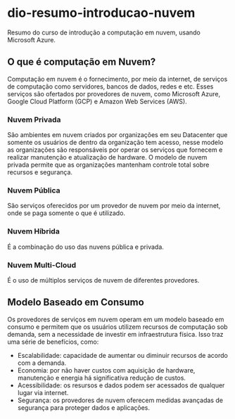 # dio-resumo-introducao-nuvem
Resumo do curso de introdução a computação em nuvem, usando Microsoft Azure. 

## O que é computação em Nuvem? 
Computação em nuvem é o fornecimento, por meio da internet, de serviços de computação como servidores, bancos de dados, redes e etc. Esses serviços são ofertados por provedores de nuvem, como Microsoft Azure, Google Cloud Platform (GCP) e Amazon Web Services (AWS). 

### Nuvem Privada
São ambientes em nuvem criados por organizações em seu Datacenter que somente os usuários de dentro da organização tem acesso, nesse modelo as organizações são responsáveis por operar os serviços que fornecem e realizar manutenção e atualização de hardware. O modelo de nuvem privada permite que as organizações mantenham controle total sobre recursos e segurança. 

### Nuvem Pública
São serviços oferecidos por um provedor de nuvem por meio da internet, onde se paga somente o que é utilizado. 

### Nuvem Híbrida
É a combinação do uso das nuvens pública e privada. 

### Nuvem Multi-Cloud
É o uso de múltiplos serviços de nuvem de diferentes provedores. 

## Modelo Baseado em Consumo
Os provedores de serviços em nuvem operam em um modelo baseado em consumo e permitem que os usuários utilizem recursos de computação sob demanda, sem a necessidade de investir em infraestrutura física. Isso traz uma série de benefícios, como: 
- Escalabilidade: capacidade de aumentar ou diminuir recursos de acordo com a demanda.
- Economia: por não haver custos com aquisição de hardware, manutenção e energia há significativa redução de custos.
- Acessibilidade: os resursos e dados podem ser acessados de qualquer lugar via internet.
- Segurança: os provedores de nuvem oferecem medidas avançadas de segurança para proteger dados e aplicações.

